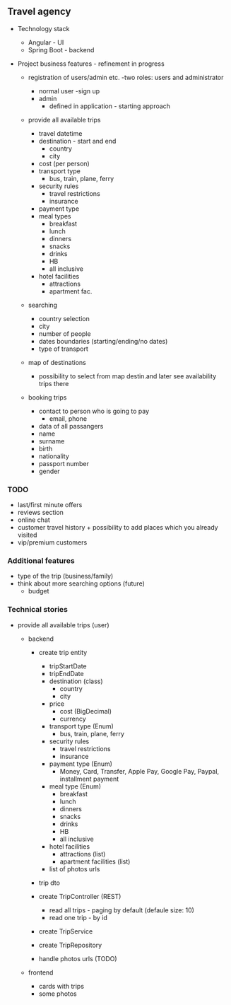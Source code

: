 ## Travel agency
- Technology stack
  - Angular - UI
  - Spring Boot - backend

- Project business features - refinement in progress
  - registration of users/admin etc.
    -two roles: users and administrator
    - normal user
        -sign up
    - admin
      - defined in application - starting approach
  - provide all available trips
      - travel datetime
      - destination - start and end
        - country
        - city
      - cost (per person)
      - transport type
        - bus, train, plane, ferry
      - security rules
        - travel restrictions
        - insurance
      - payment type
      - meal types
        - breakfast
        - lunch
        - dinners
        - snacks
        - drinks
        - HB
        - all inclusive
      - hotel facilities
        - attractions
        - apartment fac.
        
  - searching
    - country selection
    - city
    - number of people
    - dates boundaries (starting/ending/no dates)
    - type of transport
    

  - map of destinations
    - possibility to select from map destin.and later see availability trips there
  
  - booking trips
    - contact to person who is going to pay
      - email, phone
    - data of all passangers
    - name
    - surname 
    - birth
    - nationality
    - passport number
    - gender
    
### TODO

  - last/first minute offers
  - reviews section
  - online chat
  - customer travel history + possibility to add places which you already visited
  - vip/premium  customers


### Additional features

  - type of the trip (business/family)
  - think about more searching options (future)
    - budget
  
  
### Technical stories
- provide all available trips (user)
  - backend
    - create trip entity
      - tripStartDate
      - tripEndDate
      - destination (class)
        - country
        - city
      - price
        - cost (BigDecimal)
        - currency
      - transport type (Enum)
        - bus, train, plane, ferry
      - security rules
        - travel restrictions
        - insurance
      - payment type (Enum)
        - Money, Card, Transfer, Apple Pay, Google Pay, Paypal, installment payment
      - meal type (Enum)
        - breakfast
        - lunch
        - dinners
        - snacks
        - drinks
        - HB
        - all inclusive
      - hotel facilities
          - attractions (list)
          - apartment facilities (list)
      - list of photos urls
    - trip dto
    - create TripController (REST)
      - read all trips - paging by default (defaule size: 10)
      - read one trip - by id
        
    - create TripService
    - create TripRepository
    - handle photos urls (TODO)


  - frontend
    - cards with trips
    - some photos